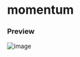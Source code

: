 # momentum

### Preview
![image](https://user-images.githubusercontent.com/98029620/201054701-44800d5b-8a9d-4d2b-98ff-5b589662f438.png)
